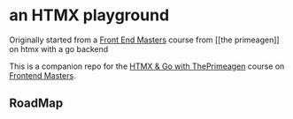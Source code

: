 # an HTMX playground

Originally started from a [Front End Masters](https://frontendmasters.com) course from [[the primeagen]]
on htmx with a go backend

This is a companion repo for the [HTMX & Go with ThePrimeagen](https://frontendmasters.com/courses/htmx) course on [Frontend Masters](https://frontendmasters.com).


## RoadMap
